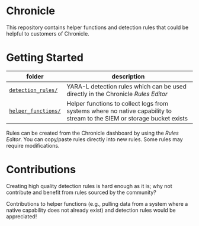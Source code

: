 # Chronicle

This repository contains helper functions and detection rules that could be helpful to customers of Chronicle.

# Getting Started



| folder                                  |  description                                                                                                             |
|--------------------------------------   |--------------------------------------------------------------------------------------------------------------------------|
| [`detection_rules/`](detection_rules)   | YARA-L detection rules which can be used directly in the Chronicle _Rules Editor_                                        |
| [`helper_functions/`](helper_functions) | Helper functions to collect logs from systems where no native capability to stream to the SIEM or storage bucket exists  |


Rules can be created from the Chronicle dashboard by using the _Rules Editor_. You can copy/paste rules directly into new rules. Some rules may require modifications.


# Contributions

Creating high quality detection rules is hard enough as it is; why not contribute and benefit from rules sourced by the community?

Contributions to helper functions (e.g., pulling data from a system where a native capability does not already exist) and detection rules would be appreciated!